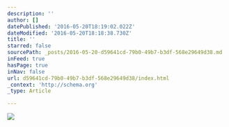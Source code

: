```yaml
---
description: ''
author: []
datePublished: '2016-05-20T18:19:02.022Z'
dateModified: '2016-05-20T18:18:38.730Z'
title: ''
starred: false
sourcePath: _posts/2016-05-20-d59641cd-79b0-49b7-b3df-568e29649d38.md
inFeed: true
hasPage: true
inNav: false
url: d59641cd-79b0-49b7-b3df-568e29649d38/index.html
_context: 'http://schema.org'
_type: Article

---
```

![](https://the-grid-user-content.s3-us-west-2.amazonaws.com/171ef847-81e3-4db9-aa78-a5542e239c73.png)